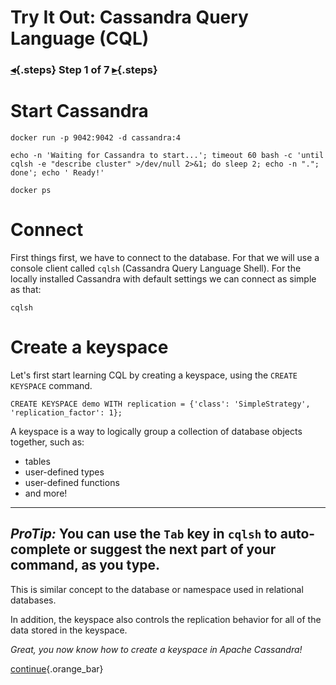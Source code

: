 <div class="top">

# Try It Out: Cassandra Query Language (CQL)
### [◂](command:katapod.loadPage?intro){.steps} Step 1 of 7 [▸](command:katapod.loadPage?step2){.steps}
</div>

# Start Cassandra 

```
docker run -p 9042:9042 -d cassandra:4
```

```
echo -n 'Waiting for Cassandra to start...'; timeout 60 bash -c 'until cqlsh -e "describe cluster" >/dev/null 2>&1; do sleep 2; echo -n "."; done'; echo ' Ready!'
```

```
docker ps
```

# Connect

First things first, we have to connect to the database. For that we will use a console client called `cqlsh` (Cassandra Query Language Shell). For the locally installed Cassandra with default settings we can connect as simple as that:

```
cqlsh
```

# Create a keyspace

Let's first start learning CQL by creating a keyspace, using the `CREATE KEYSPACE` command.

```
CREATE KEYSPACE demo WITH replication = {'class': 'SimpleStrategy', 'replication_factor': 1};
```

A keyspace is a way to logically group a collection of database objects together, such as:

* tables
* user-defined types
* user-defined functions
* and more!

---
*ProTip:* You can use the `Tab` key in `cqlsh` to auto-complete or suggest the next part of your command, as you type.
---

This is similar concept to the database or namespace used in relational databases.

In addition, the keyspace also controls the replication behavior for all of the data stored in the keyspace.

*Great, you now know how to create a keyspace in Apache Cassandra!*

[continue](command:katapod.loadPage?step2){.orange_bar}
